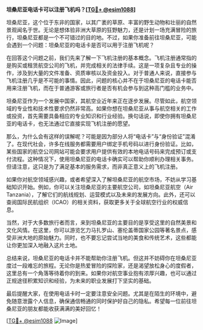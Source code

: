 **坦桑尼亚电话卡可以注册飞机吗？[[TG💪+ @esim1088](https://t.me/s/esim1088)]**

坦桑尼亚，这个位于东非的国家，以其广袤的草原、丰富的野生动物和壮丽的自然景观闻名于世。无论是想体验非洲大草原的狂野魅力，还是计划一场充满冒险的旅行，坦桑尼亚都是一个不可错过的目的地。不过，如果你准备前往坦桑尼亚，可能会遇到一个问题：坦桑尼亚的电话卡是否可以用于注册飞机呢？

在回答这个问题之前，我们先来了解一下飞机注册的基本概念。飞机注册通常指的是购买或租赁航空公司的飞机，并完成相关的法律手续。这是一项复杂且专业的操作，涉及到大量的文件准备、资质审核以及资金投入。对于普通人来说，直接参与飞机注册几乎是不可能的事情。因此，问题的核心并不在于坦桑尼亚的电话卡能否用来注册飞机，而在于普通游客或旅行者是否有机会参与到这种高门槛的业务中。

坦桑尼亚作为一个发展中国家，其航空业近年来正在逐步发展。尽管如此，航空领域的专业性和技术性要求仍然非常高。如果你想在坦桑尼亚从事与航空相关的工作或投资，首先需要具备相应的专业知识和行业经验。换句话说，即使你拥有坦桑尼亚的电话卡，也无法通过它直接实现飞机注册的愿望。

那么，为什么会有这样的误解呢？可能是因为部分人将“电话卡”与“身份验证”混淆了。在现代社会，许多在线服务都需要用户绑定手机号码以进行身份验证。比如，某些国家的航空公司网站可能会要求用户提供有效的本地电话号码来完成预订或支付流程。这种情况下，使用坦桑尼亚的电话卡确实可以帮助你顺利办理相关事务。但请注意，这只是为了满足基本的服务需求，而非真正意义上的飞机注册。

如果你对航空领域感兴趣，或者希望深入了解坦桑尼亚的航空市场，不妨从学习基础知识开始。例如，你可以关注坦桑尼亚的主要航空公司，如坦桑尼亚航空（Air Tanzania），了解它们的航线规划、运营模式以及未来的发展方向。此外，还可以查阅国际民航组织（ICAO）的相关资料，获取更多关于全球航空行业的权威信息。

当然，对于大多数旅行者而言，来到坦桑尼亚的主要目的是享受这里的自然美景和文化风情。在这里，你可以游览乞力马扎罗山、塞伦盖蒂国家公园等著名景点，感受非洲大地的原始魅力。同时，也不要忘记尝试当地的美食和传统艺术，这些都能让你更加深入地融入这片土地。

总结来说，坦桑尼亚的电话卡并不能帮助你注册飞机。但这并不妨碍你在坦桑尼亚度过一段难忘的旅程。无论你是热爱冒险的探险家，还是渴望放松身心的度假者，这里总有一个角落等待着你的到来。如果你对航空事业抱有浓厚兴趣，也可以通过正规途径积累知识和经验，为未来的职业发展打下坚实的基础。

最后提醒大家，在使用电话卡时一定要注意安全问题。尤其是在陌生的环境中，避免随意泄露个人信息，确保通信畅通的同时保护好自己的隐私。希望每一位前往坦桑尼亚的朋友都能收获满满的美好回忆！

[[TG💪+ @esim1088](https://t.me/s/esim1088) ![Image](https://i.postimg.cc/4NQfJmqS/Snipaste-2025-05-13-00-14-12.png)]
